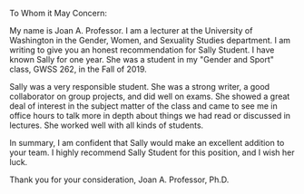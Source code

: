 
  To Whom it May Concern:

  My name is Joan A. Professor. I am a lecturer at the University of Washington in the Gender, Women, and Sexuality Studies department. I am writing to give you an honest recommendation for Sally Student. I have known Sally for one year. She was a student in my "Gender and Sport" class, GWSS 262, in the Fall of 2019.
  
  Sally was a very responsible student. She was a strong writer, a good collaborator on group projects, and did well on exams. She showed a great deal of interest in the subject matter of the class and came to see me in office hours to talk more in depth about things we had read or discussed in lectures. She worked well with all kinds of students.

  In summary, I am confident that Sally would make an excellent addition to your team. I highly recommend Sally Student for this position, and I wish her luck.

  Thank you for your consideration,
  Joan A. Professor, Ph.D.
  